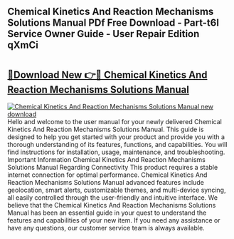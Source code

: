 ## Chemical Kinetics And Reaction Mechanisms Solutions Manual PDf Free Download - Part-t6l Service Owner Guide - User Repair Edition qXmCi

# <h2><a href="http://bc81076.oget.top/?id=Chemical+Kinetics+And+Reaction+Mechanisms+Solutions+Manual">🔗Download New 👉🔴 Chemical Kinetics And Reaction Mechanisms Solutions Manual</a></h2>

[![Chemical Kinetics And Reaction Mechanisms Solutions Manual new download](https://i.imgur.com/5g1atiW.png)](http://bc81076.oget.top/?id=Chemical+Kinetics+And+Reaction+Mechanisms+Solutions+Manual)
Hello and welcome to the user manual for your newly delivered Chemical Kinetics And Reaction Mechanisms Solutions Manual. This guide is designed to help you get started with your product and provide you with a thorough understanding of its features, functions, and capabilities. You will find instructions for installation, usage, maintenance, and troubleshooting. Important Information Chemical Kinetics And Reaction Mechanisms Solutions Manual Regarding Connectivity This product requires a stable internet connection for optimal performance. Chemical Kinetics And Reaction Mechanisms Solutions Manual advanced features include geolocation, smart alerts, customizable themes, and multi-device syncing, all easily controlled through the user-friendly and intuitive interface. We believe that the Chemical Kinetics And Reaction Mechanisms Solutions Manual has been an essential guide in your quest to understand the features and capabilities of your new item. If you need any assistance or have any questions, our customer service team is always available.
